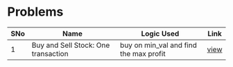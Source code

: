 # Problems

SNo | Name | Logic Used | Link |
----|------|------------|------|
1 | Buy and Sell Stock: One transaction | buy on min_val and find the max profit | [view](buy_sell_stock_once.cpp)